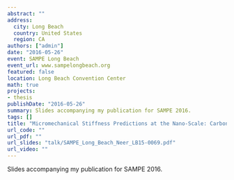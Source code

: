 ```yaml
---
abstract: ""
address:
  city: Long Beach
  country: United States
  region: CA
authors: ["admin"]
date: "2016-05-26"
event: SAMPE Long Beach
event_url: www.sampelongbeach.org
featured: false
location: Long Beach Convention Center
math: true
projects:
- thesis
publishDate: "2016-05-26"
summary: Slides accompanying my publication for SAMPE 2016.
tags: []
title: "Micromechanical Stiffness Predictions at the Nano-Scale: Carbon Nanotube Reinforced Composites"
url_code: ""
url_pdf: ""
url_slides: "talk/SAMPE_Long_Beach_Neer_LB15-0069.pdf"
url_video: ""
---
```


Slides accompanying my publication for SAMPE 2016.
